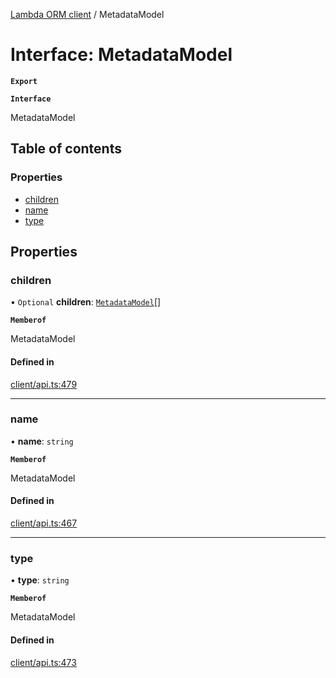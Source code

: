 [Lambda ORM client](../README.md) / MetadataModel

# Interface: MetadataModel

**`Export`**

**`Interface`**

MetadataModel

## Table of contents

### Properties

- [children](MetadataModel.md#children)
- [name](MetadataModel.md#name)
- [type](MetadataModel.md#type)

## Properties

### children

• `Optional` **children**: [`MetadataModel`](MetadataModel.md)[]

**`Memberof`**

MetadataModel

#### Defined in

[client/api.ts:479](https://github.com/FlavioLionelRita/lambdaorm-client-node/blob/b17abbe/src/lib/client/api.ts#L479)

___

### name

• **name**: `string`

**`Memberof`**

MetadataModel

#### Defined in

[client/api.ts:467](https://github.com/FlavioLionelRita/lambdaorm-client-node/blob/b17abbe/src/lib/client/api.ts#L467)

___

### type

• **type**: `string`

**`Memberof`**

MetadataModel

#### Defined in

[client/api.ts:473](https://github.com/FlavioLionelRita/lambdaorm-client-node/blob/b17abbe/src/lib/client/api.ts#L473)
